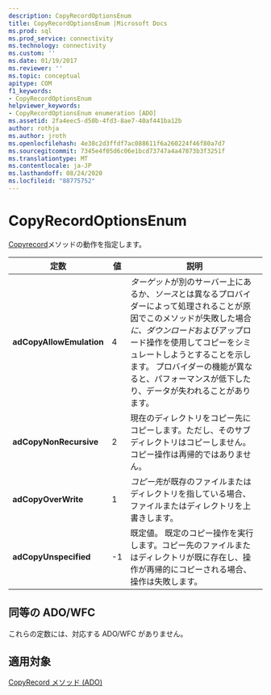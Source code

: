 ```yaml
---
description: CopyRecordOptionsEnum
title: CopyRecordOptionsEnum |Microsoft Docs
ms.prod: sql
ms.prod_service: connectivity
ms.technology: connectivity
ms.custom: ''
ms.date: 01/19/2017
ms.reviewer: ''
ms.topic: conceptual
apitype: COM
f1_keywords:
- CopyRecordOptionsEnum
helpviewer_keywords:
- CopyRecordOptionsEnum enumeration [ADO]
ms.assetid: 2fa4eec5-d50b-4fd3-8ae7-40af441ba12b
author: rothja
ms.author: jroth
ms.openlocfilehash: 4e38c2d3ffdf7ac088611f6a260224f46f80a7d7
ms.sourcegitcommit: 7345e4f05d6c06e1bcd73747a4a47873b3f3251f
ms.translationtype: MT
ms.contentlocale: ja-JP
ms.lasthandoff: 08/24/2020
ms.locfileid: "88775752"
---
```

# <a name="copyrecordoptionsenum"></a>CopyRecordOptionsEnum
[Copyrecord](./copyrecord-method-ado.md)メソッドの動作を指定します。  
  
|定数|値|説明|  
|--------------|-----------|-----------------|  
|**adCopyAllowEmulation**|4|*ターゲット*が別のサーバー上にあるか、*ソース*とは異なるプロバイダーによって処理されることが原因でこのメソッドが失敗した場合*に、ダウンロード*およびアップロード操作を使用してコピーをシミュレートしようとすることを示します。 プロバイダーの機能が異なると、パフォーマンスが低下したり、データが失われることがあります。|  
|**adCopyNonRecursive**|2|現在のディレクトリをコピー先にコピーします。ただし、そのサブディレクトリはコピーしません。 コピー操作は再帰的ではありません。|  
|**adCopyOverWrite**|1|*コピー先*が既存のファイルまたはディレクトリを指している場合、ファイルまたはディレクトリを上書きします。|  
|**adCopyUnspecified**|-1|既定値。 既定のコピー操作を実行します。コピー先のファイルまたはディレクトリが既に存在し、操作が再帰的にコピーされる場合、操作は失敗します。|  
  
## <a name="adowfc-equivalent"></a>同等の ADO/WFC  
 これらの定数には、対応する ADO/WFC がありません。  
  
## <a name="applies-to"></a>適用対象  
 [CopyRecord メソッド (ADO)](./copyrecord-method-ado.md)